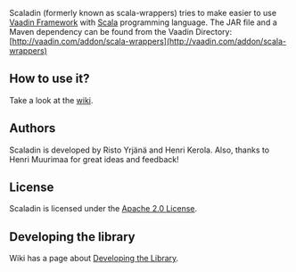 Scaladin (formerly known as scala-wrappers) tries to make easier to use [Vaadin Framework](https://vaadin.com) with [Scala](http://www.scala-lang.org/) programming language. The JAR file and a Maven dependency can be found from the Vaadin Directory: [http://vaadin.com/addon/scala-wrappers](http://vaadin.com/addon/scala-wrappers)

## How to use it?

Take a look at the [wiki](https://github.com/henrikerola/scaladin/wiki).

## Authors

Scaladin is developed by Risto Yrjänä and Henri Kerola. Also, thanks to Henri Muurimaa for great ideas and feedback!

## License

Scaladin is licensed under the [Apache 2.0 License](http://www.apache.org/licenses/LICENSE-2.0.html).

## Developing the library

Wiki has a page about [Developing the Library](https://github.com/henrikerola/scaladin/wiki/Developing-the-Library).